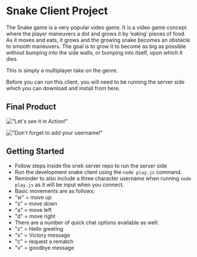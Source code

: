 # Snake Client Project

The Snake game is a very popular video game. It is a video game concept where the player maneuvers a dot and grows it by ‘eating’ pieces of food. As it moves and eats, it grows and the growing snake becomes an obstacle to smooth maneuvers. The goal is to grow it to become as big as possible without bumping into the side walls, or bumping into itself, upon which it dies.

This is simply a multiplayer take on the genre.

Before you can run this client, you will need to be running the server side which you can download and install from here. 

## Final Product

!["Let's see it in Action!"](<img width="561" alt="Screenshot 2022-02-23 at 11 15 08 AM" src="https://user-images.githubusercontent.com/88684369/155363456-c6e8b0dc-fec1-4c70-81a8-2d497541a447.png">)

!["Don't forget to add your username!"](<img width="573" alt="Screenshot 2022-02-23 at 11 20 12 AM" src="https://user-images.githubusercontent.com/88684369/155363524-e387300a-c136-4c46-bdfb-c92dd7436c22.png">)

 
## Getting Started

- Follow steps inside the snek server repo to run the server side
- Run the development snake client using the `node play.js` command.
- Reminder to also include a three character username when running `node play.js` as it will be input when you connect.
- Basic movements are as follows:
- "w" = move up
- "s" = move down
- "a" = move left
- "d" = move right
- There are a number of quick chat options available as well:
- "z" = Hello greeting
- "x" = Victory message
- "c" = request a rematch
- "v" = goodbye message
